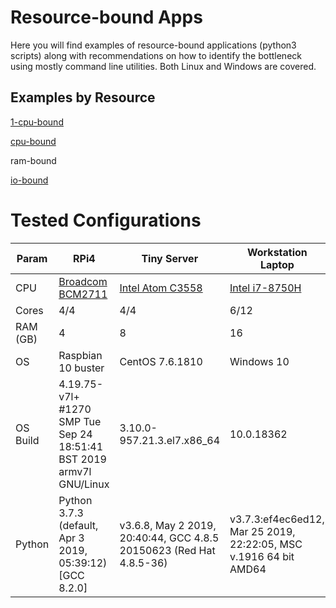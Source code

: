 # Resource-bound Apps

Here you will find examples of resource-bound applications (python3 scripts)
along with recommendations on how to identify the bottleneck using mostly
command line utilities.  Both Linux and Windows are covered.

## Examples by Resource

[1-cpu-bound](./1CPU)

[cpu-bound](./CPUs)

ram-bound

[io-bound](./IO)

# Tested Configurations

| Param | RPi4 | Tiny Server | Workstation Laptop |
|-------|------|-------------|--------------------|
| CPU | [Broadcom BCM2711](https://www.raspberrypi.org/products/raspberry-pi-4-model-b/specifications/) | [Intel Atom C3558](https://ark.intel.com/content/www/us/en/ark/products/97937/intel-atom-processor-c3558-8m-cache-up-to-2-20-ghz.html) | [Intel i7-8750H](https://ark.intel.com/content/www/us/en/ark/products/134906/intel-core-i7-8750h-processor-9m-cache-up-to-4-10-ghz.html) |
| Cores | 4/4 | 4/4   | 6/12    |
| RAM (GB)  | 4 | 8 | 16  |
| OS    | Raspbian 10 buster | CentOS 7.6.1810 | Windows 10 |
| OS Build | 4.19.75-v7l+ #1270 SMP Tue Sep 24 18:51:41 BST 2019 armv7l GNU/Linux | 3.10.0-957.21.3.el7.x86_64 | 10.0.18362 |
| Python | Python 3.7.3 (default, Apr  3 2019, 05:39:12)  [GCC 8.2.0] | v3.6.8, May  2 2019, 20:40:44, GCC 4.8.5 20150623 (Red Hat 4.8.5-36)  | v3.7.3:ef4ec6ed12, Mar 25 2019, 22:22:05, MSC v.1916 64 bit AMD64 |
